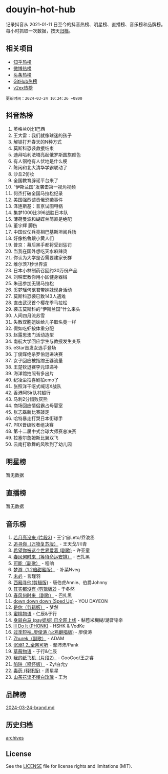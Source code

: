 # douyin-hot-hub

记录抖音从 2021-01-11 日至今的抖音热榜、明星榜、直播榜、音乐榜和品牌榜。每小时抓取一次数据，按天[归档](archives)。

## 相关项目

- [知乎热榜](https://github.com/lonnyzhang423/zhihu-hot-hub)
- [微博热榜](https://github.com/lonnyzhang423/weibo-hot-hub)
- [头条热榜](https://github.com/lonnyzhang423/toutiao-hot-hub)
- [GitHub热榜](https://github.com/lonnyzhang423/github-hot-hub)
- [v2ex热榜](https://github.com/lonnyzhang423/v2ex-hot-hub)


`更新时间：2024-03-24 10:24:26 +0800`

## 抖音热榜

1. 英格兰0比1巴西
1. 王大雷：我们就像球迷的孩子
1. 解锁打开春天的N种方式
1. 莫斯科恐袭救援结束
1. 迪拜哈利法塔亮起俄罗斯国旗颜色
1. 有人钢枪有人伏地是什么梗
1. 陈闲和北大清华学霸联动了
1. 沙丘2仿妆
1. 全国教育辟谣平台来了
1. “伊斯兰国”发袭击第一视角视频
1. 何杰打破全国马拉松纪录
1. 美国强烈谴责俄恐袭事件
1. 泽连斯基：普京试图甩锅
1. 集梦1000比396战胜日本队
1. 薄荷曼波和蝴蝶兰简直是绝配
1. 董宇辉 脚伤
1. 中国仪仗兵亮相巴基斯坦阅兵场
1. 好像格鲁跟小黄人们
1. 普京：幕后黑手都将受到惩罚
1. 当我在国外想吃天水麻辣烫
1. 你认为大学是否需要建家长群
1. 维尔茨7秒世界波
1. 日本小林制药召回约30万份产品
1. 刘畊宏教你用小区健身器械
1. 朱迅参加无锡马拉松
1. 奚梦瑶何猷君带妹妹现身活动
1. 莫斯科恐袭已致143人遇难
1. 直击武汉首个樱花季马拉松
1. 袭击莫斯科的“伊斯兰国”什么来头
1. 人间四月流苏雪
1. 失散双胞姐妹给儿子取名竟一样
1. 假如吃虾按体重分配
1. 赵露思澳门活动造型
1. 南航大学回应学生与教授发生关系
1. eStar首发女选手登场
1. 丁俊晖绝杀罗伯逊进决赛
1. 女子回应被指蹭王婆流量
1. 王楚钦退赛李元璋递补
1. 海洋馆拍照有多出片
1. 纪凌尘拍喜剧拍emo了
1. 张照洋干呕式喊话X战队
1. 香港阿Sir队村超行
1. 马刺2分惜败灰熊
1. 商场回应情侣霸占母婴室
1. 张志磊新比赛敲定
1. 哈特暴走打哭日本街球手
1. PRX晋级败者组决赛
1. 第十二届中式台球大师赛总决赛
1. 拉塞尔詹姆斯比翼双飞
1. 云南打歌舞的风吹到了幼儿园

## 明星榜

暂无数据

## 直播榜

暂无数据

## 音乐榜

1. [若月亮没来 (片段3)](https://sf5-hl-cdn-tos.douyinstatic.com/obj/tos-cn-ve-2774/okfyEUsGW1B1ovJi5JiN9IjvAT2lMwA054GoEB) - 王宇宙Leto/乔浚丞
1. [追寻你（万物复苏版）](https://sf5-hl-cdn-tos.douyinstatic.com/obj/tos-cn-ve-2774/oYeAZJsbjIDit9APmBg8u6uDUQnHmoCf3gbo74) - 王天戈/川青
1. [希望你被这个世界爱着 (副歌)](https://sf3-cdn-tos.douyinstatic.com/obj/tos-cn-ve-2774/oUHCmWQfZlE3QQBKBeD8rCFLpJzPgCpImhsxMt) - 许亚童
1. [春风何时来（等待命运安排）](https://sf5-hl-cdn-tos.douyinstatic.com/obj/tos-cn-ve-2774/oICBNbD3gelMfB4WgiD1KI2jQtXZE2FgHLwtsl) - 巴扎黑
1. [可能（副歌）](https://sf5-hl-cdn-tos.douyinstatic.com/obj/tos-cn-ve-2774/cde1731888894259b333569393c2fb51) - 程响
1. [梦游（1.2倍甜蜜版）](https://sf5-hl-cdn-tos.douyinstatic.com/obj/tos-cn-ve-2774/o4gyAUm8hwufoEABmwVIiQtHsFuGzAEEWtNMzo) - 补菜Nveg
1. [未必](https://sf5-hl-cdn-tos.douyinstatic.com/obj/tos-cn-ve-2774/ogntQMFnKQDZUgTCYuJgfLEtleYZZFxBQqhhFB) - 言瑾羽
1. [西厢寻他(剪辑版)](https://sf5-hl-cdn-tos.douyinstatic.com/obj/tos-cn-ve-2774/oUsAVfAQKlRNxEv5qxvIB8o5qmIWUcXbzJKJhw) - 唐伯虎Annie、伯爵Johnny
1. [其实都没有 (剪辑版2)](https://sf6-cdn-tos.douyinstatic.com/obj/tos-cn-ve-2774/oEBNQenHZtBhxYjGgUDQk0BCHTigQafgFlbQ7k) - 于冬然
1. [春风何时来（副歌）](https://sf6-cdn-tos.douyinstatic.com/obj/tos-cn-ve-2774/ow7tbAiAWI2giBUrmu0hMMh3UYP3ZXdbDYiXd) - 巴扎黑
1. [down down down (Sped Up)](https://sf5-hl-cdn-tos.douyinstatic.com/obj/tos-cn-ve-2774/ow80iABiXIO9DsFwK6WeZKMaJRi3BPJAotDy8m) - YOU DAYEON
1. [是你（剪辑版）](https://sf6-cdn-tos.douyinstatic.com/obj/tos-cn-ve-2774/46019dae783c4c969944217fe1cfafc4) - 梦然
1. [蜜桃物语](https://sf3-cdn-tos.douyinstatic.com/obj/tos-cn-ve-2774/oIhOSCZtIACtYU4XQkngiW9kCBfVD1Fz9IYeqL) - 仁辰&于行
1. [身骑白马 (pay姐版) 已全网上线](https://sf5-hl-cdn-tos.douyinstatic.com/obj/tos-cn-ve-2774/oQLO5ZgLsFkaDhdIIveF2zUCgfweY0gWaH4AQG) - 黏苞米糊糊/潮音铭帝
1. [lll Do lt (PHONK)](https://sf5-hl-cdn-tos.douyinstatic.com/obj/tos-cn-ve-2774/osfNbddrZl4hIgEDk6kFftBDBJ1X8MZxH1QCOB) - HSHK & VodKe
1. [过季短袖_廖俊涛 (火鸡翻唱版)](https://sf5-hl-cdn-tos.douyinstatic.com/obj/tos-cn-ve-2774/ogQVJl0tRBKxQgZji7YClFEBrVDeHpPTWfCZbQ) - 廖俊涛
1. [Zhurek（副歌）](https://sf6-cdn-tos.douyinstatic.com/obj/tos-cn-ve-2774/ooQm8FBZQDlf0btEYgVpCcSCQfrdJGBEKZYBGS) - ADAM
1. [沉溺1.2_全网可听](https://sf5-hl-cdn-tos.douyinstatic.com/obj/tos-cn-ve-2774/ok2QoiBqsWAX9McZmWiI9gAB0EzwD4Xj6yfmtH) - 邹沛沛/Pank
1. [草莓物语](https://sf5-hl-cdn-tos.douyinstatic.com/obj/tos-cn-ve-2774/okynhJ7jEAIIZBfsLgYMEI8QC3WbQNN66RKzhT) - 于行&仁辰
1. [我的纸飞机（片段2）](https://sf3-cdn-tos.douyinstatic.com/obj/tos-cn-ve-2774/oM2ZrKcg2CD5AeRB2gkeXOFB1IxAGJdZPazYHf) - GooGoo/王之睿
1. [陷阱（释怀版）](https://sf5-hl-cdn-tos.douyinstatic.com/obj/tos-cn-ve-2774/oE8C21LeZrzKLDFfQYgMzx4GAIHageG5IzayY7) - Zy/白允y
1. [毒药 (释怀版)](https://sf3-cdn-tos.douyinstatic.com/obj/tos-cn-ve-2774/oYILMEAzspdZBIzy4frJNB8ZHPHWAhiwowd4Ad) - 周星星
1. [山茶花读不懂白玫瑰](https://sf3-cdn-tos.douyinstatic.com/obj/tos-cn-ve-2774/osfn8B7DktrRHEPJgPCfDbw7QDQEkwC16BxZg9) - 王为

## 品牌榜

[2024-03-24-brand.md](archives/2024-03-24-brand.md)

## 历史归档

[archives](archives)

## License

See the [LICENSE](LICENSE) file for license rights and limitations (MIT).
